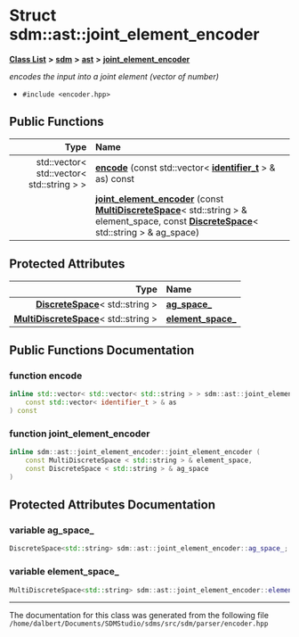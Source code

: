 
<NavBar active_item_id="2"/>

# Struct sdm::ast::joint\_element\_encoder


[**Class List**](annotated.md) **>** [**sdm**](namespacesdm.md) **>** [**ast**](namespacesdm_1_1ast.md) **>** [**joint\_element\_encoder**](classsdm_1_1ast_1_1joint__element__encoder.md)



_encodes the input into a joint element (vector of number)_ 

* `#include <encoder.hpp>`















## Public Functions

| Type | Name |
| ---: | :--- |
|  std::vector&lt; std::vector&lt; std::string &gt; &gt; | [**encode**](classsdm_1_1ast_1_1joint__element__encoder.md#function-encode) (const std::vector&lt; [**identifier\_t**](structsdm_1_1ast_1_1identifier__t.md) &gt; & as) const<br> |
|   | [**joint\_element\_encoder**](classsdm_1_1ast_1_1joint__element__encoder.md#function-joint-element-encoder) (const [**MultiDiscreteSpace**](classsdm_1_1MultiDiscreteSpace.md)&lt; std::string &gt; & element\_space, const [**DiscreteSpace**](classsdm_1_1DiscreteSpace.md)&lt; std::string &gt; & ag\_space) <br> |




## Protected Attributes

| Type | Name |
| ---: | :--- |
|  [**DiscreteSpace**](classsdm_1_1DiscreteSpace.md)&lt; std::string &gt; | [**ag\_space\_**](classsdm_1_1ast_1_1joint__element__encoder.md#variable-ag-space-)  <br> |
|  [**MultiDiscreteSpace**](classsdm_1_1MultiDiscreteSpace.md)&lt; std::string &gt; | [**element\_space\_**](classsdm_1_1ast_1_1joint__element__encoder.md#variable-element-space-)  <br> |




## Public Functions Documentation


### function encode 


```cpp
inline std::vector< std::vector< std::string > > sdm::ast::joint_element_encoder::encode (
    const std::vector< identifier_t > & as
) const
```



### function joint\_element\_encoder 


```cpp
inline sdm::ast::joint_element_encoder::joint_element_encoder (
    const MultiDiscreteSpace < std::string > & element_space,
    const DiscreteSpace < std::string > & ag_space
) 
```


## Protected Attributes Documentation


### variable ag\_space\_ 


```cpp
DiscreteSpace<std::string> sdm::ast::joint_element_encoder::ag_space_;
```



### variable element\_space\_ 


```cpp
MultiDiscreteSpace<std::string> sdm::ast::joint_element_encoder::element_space_;
```



------------------------------
The documentation for this class was generated from the following file `/home/dalbert/Documents/SDMStudio/sdms/src/sdm/parser/encoder.hpp`